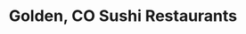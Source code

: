 ---
layout: city
title: Golden, CO Sushi Restaurants
permalink: /colorado/golden/
stateAbbr: CO
stateName: Colorado
cityName: Golden
---